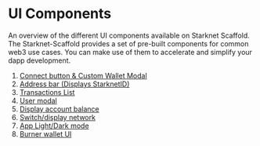 # UI Components

An overview of the different UI components available on Starknet Scaffold.
The Starknet-Scaffold provides a set of pre-built components for common web3 use cases. You can make use of them to accelerate and simplify your dapp development.

1. [Connect button & Custom Wallet Modal](./chapter_3/subchapter_1.md)
2. [Address bar (Displays StarknetID)](./chapter_3/subchapter_2.md)
3. [Transactions List](./chapter_3/subchapter_3.md)
4. [User modal](./chapter_3/subchapter_4.md)
5. [Display account balance](./chapter_3/subchapter_5.md)
6. [Switch/display network](./chapter_3/subchapter_6.md)
7. [App Light/Dark mode](./chapter_3/subchapter_7.md)
8. [Burner wallet UI](./chapter_3/subchapter_8.md)
